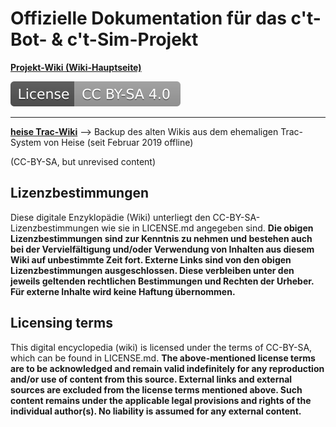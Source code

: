 # Offizielle Dokumentation für das c't-Bot- & c't-Sim-Projekt

**[Projekt-Wiki (Wiki-Hauptseite)](doc/wiki_main.md)**

[![License: CC BY-SA 4.0](LICENSE.svg)](https://creativecommons.org/licenses/by-sa/4.0/)

-----

**[heise Trac-Wiki](_tmp_wikis_export/readme.md)** --> Backup des alten Wikis aus dem ehemaligen Trac-System von Heise (seit Februar 2019 offline)

(CC-BY-SA, but unrevised content)


## Lizenzbestimmungen
Diese digitale Enzyklopädie (Wiki) unterliegt den CC-BY-SA-Lizenzbestimmungen wie sie in LICENSE.md angegeben sind.
**Die obigen Lizenzbestimmungen sind zur Kenntnis zu nehmen und bestehen auch bei der Vervielfältigung und/oder Verwendung von Inhalten aus diesem Wiki auf unbestimmte Zeit fort. Externe Links sind von den obigen Lizenzbestimmungen ausgeschlossen.
Diese verbleiben unter den jeweils geltenden rechtlichen Bestimmungen und Rechten der Urheber.
Für externe Inhalte wird keine Haftung übernommen.**


## Licensing terms
This digital encyclopedia (wiki) is licensed under the terms of CC-BY-SA, which can be found in LICENSE.md.
**The above-mentioned license terms are to be acknowledged and remain valid indefinitely for any reproduction and/or use of content from this source. External links and external sources are excluded from the license terms mentioned above.
Such content remains under the applicable legal provisions and rights of the individual author(s).
No liability is assumed for any external content.**
